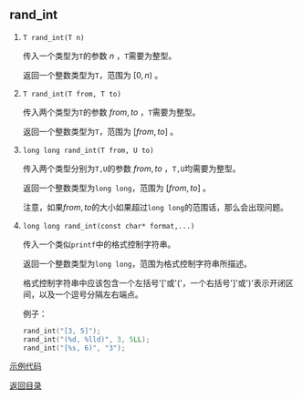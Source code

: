 ## rand_int

1. `T rand_int(T n)` 

   传入一个类型为`T`的参数 $n$ ，`T`需要为整型。

   返回一个整数类型为`T`，范围为 $[0,n)$ 。

2. `T rand_int(T from, T to)` 

   传入两个类型为`T`的参数 $from, to$ ，`T`需要为整型。

   返回一个整数类型为`T`，范围为 $[from, to]$ 。

3. `long long rand_int(T from, U to)` 

   传入两个类型分别为`T,U`的参数 $from, to$ ，`T,U`均需要为整型。

   返回一个整数类型为`long long`，范围为 $[from, to]$ 。

   注意，如果$from,to$的大小如果超过`long long`的范围话，那么会出现问题。

4. `long long rand_int(const char* format,...)` 

   传入一个类似`printf`中的格式控制字符串。

   返回一个整数类型为`long long`，范围为格式控制字符串所描述。

   格式控制字符串中应该包含一个左括号'['或'('，一个右括号']'或')'表示开闭区间，以及一个逗号分隔左右端点。

   例子：

   ```cpp
   rand_int("[3, 5]");
   rand_int("(%d, %lld)", 3, 5LL);
   rand_int("[%s, 6)", "3");
   ```

[示例代码](../../../examples/rand_int.cpp)

[返回目录](../../home.md)
